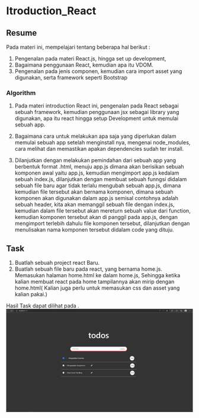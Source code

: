 # Itroduction_React

## Resume
Pada materi ini, mempelajari tentang beberapa hal berikut :
1. Pengenalan pada materi React.js, hingga set up development,
2. Bagaimana penggunaan React, kemudian apa itu VDOM.
3. Pengenalan pada jenis componen, kemudian cara import asset yang digunakan, serta framework seperti Bootstrap

### Algorithm
1. Pada materi introduction React ini, pengenalan pada React sebagai sebuah framework, kemudian penggunaan jsx sebagai library yang digunakan, apa itu react
hingga setup Development untuk memulai sebuah app.

2. Bagaimana cara untuk melakukan apa saja yang diperlukan dalam memulai sebuah app setelah menginstall nya, mengenai node_modules, cara melihat dan memastikan
apakan dependencies sudah ter install.

3. Dilanjutkan dengan melakukan pemindahan dari sebuah app yang berbentuk format .html, menuju app.js dimana akan berisikan sebuah komponen awal yaitu app.js,
kemudian mengimport app.js kedalam sebuah index.js, dilanjutkan dengan membuat sebuah funngsi didalam sebuah file baru agar tidak terlalu mengubah sebuah app.js, dimana kemudian
file tersebut akan bernama komponen, dimana sebuah komponen akan digunakan dalam app.js semisal contohnya adalah sebuah header, kita akan memanggil sebuah file dengan index.js, kemudian
dalam file tersebut akan mereturn sebuah value dari function, kemudian komponen tersebut akan di panggil pada app.js, dengan mengimport terlebih dahulu file komponen tersebut, dilanjutkan
dengan menulisakan nama komponen tersebut didalam code yang dituju.

## Task 
1. Buatlah sebuah project react Baru.
2. Buatlah sebuah file baru pada react, yang bernama home.js. Memasukan halaman home.html ke dalam home.js, Sehingga ketika kalian membuat react pada home tampilannya akan mirip dengan home.html( Kalian juga perlu untuk memasukan css dan asset yang kalian pakai.)

Hasil Task dapat dilihat pada .
![Screenshot](./screenshot/1_Screenshot.png)